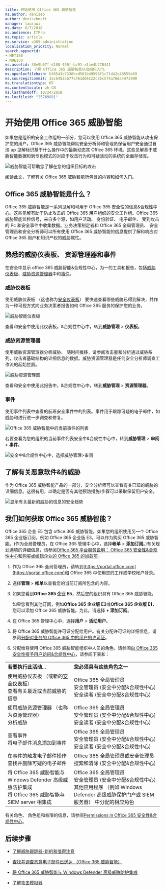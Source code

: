 ```yaml
---
title: 开始使用 Office 365 威胁智能
ms.author: deniseb
author: denisebmsft
manager: laurawi
ms.date: 6/7/2018
ms.audience: ITPro
ms.topic: article
ms.service: o365-administration
localization_priority: Normal
search.appverid:
- MET150
- MOE150
ms.assetid: 38e9b67f-d188-490f-bc91-a1ae4b270441
description: 了解 Office 365 威胁智能以及如何入门。
ms.openlocfilehash: b30543c7338bcd581bd0596f1c71d42c48559a59
ms.sourcegitcommit: 3ac6452ab77a761d06122c35c5f4a76da4472990
ms.translationtype: MT
ms.contentlocale: zh-CN
ms.lasthandoff: 10/24/2018
ms.locfileid: "25769891"
---
```

# <a name="get-started-with-office-365-threat-intelligence"></a>开始使用 Office 365 威胁智能

如果您是组织的安全工作组的一部分，您可以使用 Office 365 威胁智能从攻击保护您的用户。Office 365 威胁智能帮助安全分析师和管理员保留用户安全通过冒泡 up 见解标识基于什么操作中的最新动态其 Office 365 环境。这些见解基于威胁智能数据和到专色模式的对应于攻击行为和可疑活动的系统的全面存储库。
  
![威胁智能可帮助您了解在您的组织目标的攻击](media/6ce67cf2-3bbb-4008-9c55-1b4c7af0471f.png)
  
阅读此文，了解有关 Office 365 威胁智能所包含的内容和如何入门。
  
## <a name="what-is-office-365-threat-intelligence"></a>Office 365 威胁智能是什么？

Office 365 威胁智能是一系列见解和可用于 Office 365 安全性的信息&amp;合规性中心。这些见解有助于防止攻击的 Office 365 用户组织的安全工作组。Office 365 威胁智能监控信号，来自多个源，如用户活动、 身份验证、 电子邮件、 受到攻击的 Pc 和安全事件中收集数据。业务决策制定者和 Office 365 全局管理员、 安全管理员和安全分析师可以所有使用 Office 365 威胁智能的信息提供了解和响应对 Office 365 用户和知识产权的威胁属性。
  
## <a name="get-acquainted-with-the-threat-dashboard-explorer-and-incidents"></a>熟悉的威胁仪表板、 资源管理器和事件

在安全中显示 office 365 威胁智能&amp;合规性中心，为一的工具和报告，包括[威胁仪表板](get-started-with-ti.md#dashboard)、[威胁资源管理器](get-started-with-ti.md#explorer)中和[事件](get-started-with-ti.md#incidents)。
  
### <a name="threat-dashboard"></a>威胁仪表板

使用威胁仪表板 （这也称为[安全仪表板](security-dashboard.md)） 要快速查看哪些威胁已得到解决，并作为一种可视方式向业务决策者报告如何 Office 365 服务的保护您的业务。
  
![威胁智能仪表板](media/ce013a31-3f80-4d09-bb95-bfb7623b8bc4.png)
  
查看和安全中使用此仪表板，&amp;合规性中心中，转到**威胁管理** \> **仪表板**。
  
### <a name="threat-explorer"></a>威胁资源管理器

使用威胁资源管理器分析威胁、 随时间推移，请参阅攻击量和分析通过威胁系列，攻击者基础结构的详细信息的数据。威胁资源管理器是任何安全分析师调查工作流的起始位置。
  
![威胁资源管理器](media/7a7cecee-17f0-4134-bcb8-7cee3f3c3890.png)
  
查看和安全中使用此报告中，&amp;合规性中心中，转到**威胁管理** \> **资源管理器**。
  
 ### <a name="incidents"></a>事件

使用事件列表中查看的航班安全事件中的列表。事件用于跟踪可疑的电子邮件，如威胁和进行进一步调查和修复。
  
![Office 365 威胁智能中的当前事件的列表](media/acadd4c7-d2de-4146-aeb8-90cfad805a9c.png)
  
若要查看为您的组织的当前事件列表安全中&amp;合规性中心中，转到**威胁管理** \> **审阅** \> **事件**。
  
![安全中&amp;合规性中心中，选择威胁管理\>审阅](media/e0f46454-fa38-40f0-a120-b595614d1d22.png)
  
## <a name="learn-more-about-malware-amp-threats"></a>了解有关恶意软件&amp;的威胁

作为 Office 365 威胁智能产品的一部分，安全分析师可以查看有关已知的威胁的详细信息。这很有用，以确定是否有其他预防措施/步骤可以采取保留用户安全。
  
![显示有关最新的威胁的信息的安全趋势](media/11e7d40d-139b-4c56-8d52-c091c8654151.png) 
  
## <a name="how-do-we-get-office-365-threat-intelligence"></a>我们如何获取 Office 365 威胁智能？

Office 365 企业 E5 包含 office 365 威胁智能。如果您的组织使用另一个 Office 365 企业版订阅，例如 Office 365 企业版 E3，可以作为购买 Office 365 威胁智能。(作为全局管理员，在 Office 365 管理中心中，选择**帐单** \> **添加订阅**。)有关规划选项的详细信息，请参阅[Office 365 平台服务说明： Office 365 安全性&amp;合规性中心](https://technet.microsoft.com/en-us/library/dn933793.aspx)和[购买或编辑企业的 Office 365 的加载项](https://support.office.com/article/4e7b57d6-b93b-457d-aecd-0ea58bff07a6)。
  
1. 作为 Office 365 全局管理员，请转到[https://portal.office.com](https://portal.office.com)和 Office 365 中使用您的工作或学校帐户登录。 
    
2. 选择**管理** \> **帐单**以查看您的当前订阅所包含的内容。 
    
3. 如果您看到**Office 365 企业 E5**，然后您的组织具有 Office 365 威胁智能。
    
    如果您看到其他订阅，例如**Office 365 企业版 E3**或**Office 365 企业版 E1**，您可以添加 Office 365 威胁智能。为此，请选择 **+ 添加订阅**。
    
4. 在 Office 365 管理中心中，选择**用户** \> **活动用户**。
    
5. 将 Office 365 威胁智能许可证分配给用户。有关分配许可证的详细信息，请参阅[分配对业务的 Office 365 中的用户的许可证](https://support.office.com/article/997596b5-4173-4627-b915-36abac6786dc)。
    
6. 分配给将使用 Office 365 威胁智能组织中人员的角色。请参阅[向 Office 365 安全性授予用户访问&amp;合规性中心](grant-access-to-the-security-and-compliance-center.md)，请参阅下表和：
    
|||
|:-----|:-----|
|**若要执行此活动...** <br/> |**您必须具有这些角色之一** <br/> |
|使用威胁仪表板 （或新的[安全仪表板](security-dashboard.md)）  <br/> 查看有关最近或当前威胁的信息  <br/> |Office 365 全局管理员  <br/> 安全管理员 (安全中分配&amp;合规性中心)  <br/> 安全读者 (安全中分配&amp;合规性中心)  <br/> |
|使用威胁资源管理器 （也称为资源管理器）  <br/> 分析威胁  <br/> |Office 365 全局管理员  <br/> 安全管理员 (安全中分配&amp;合规性中心)  <br/> 安全读者 (安全中分配&amp;合规性中心)  <br/> |
|查看事件  <br/> 将电子邮件消息添加到事件  <br/> |Office 365 全局管理员  <br/> 安全管理员 (安全中分配&amp;合规性中心)  <br/> 安全读者 (安全中分配&amp;合规性中心)  <br/> |
|在事件的触发电子邮件操作  <br/> 查找并删除可疑的电子邮件  <br/> |Office 365 全局管理员或安全管理员  <br/> 搜索和清除 (安全中分配&amp;合规性中心)  <br/> |
|将 Office 365 威胁智能与 Windows Defender 高级威胁防护集成  <br/> 将 Office 365 威胁智能与 SIEM server 相集成  <br/> |Office 365 全局管理员  <br/> 安全管理员 (安全中分配&amp;合规性中心)  <br/> 其他应用程序 （例如 Windows Defender 高级威胁保护门户或 SIEM 服务器） 中分配的相应角色  <br/> |
   
有关角色、 角色组和权限的信息，请参阅[Permissions in Office 365 安全性&amp;合规性中心](permissions-in-the-security-and-compliance-center.md)。
    
## <a name="next-steps"></a>后续步骤

- [了解威胁跟踪器-新的和值得注意](threat-trackers.md)
    
- [查找并调查恶意电子邮件已送达 （Office 365 威胁智能）](investigate-malicious-email-that-was-delivered.md)
    
- [将 Office 365 威胁智能与 Windows Defender 高级威胁防护集成](integrate-office-365-ti-with-wdatp.md)
    
- [了解攻击模拟器](attack-simulator.md)
  

